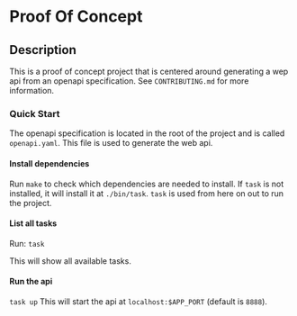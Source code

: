 # Proof Of Concept

## Description
This is a proof of concept project that is centered around generating a wep api from an openapi specification. See `CONTRIBUTING.md` for more information.

### Quick Start
The openapi specification is located in the root of the project and is called `openapi.yaml`. This file is used to generate the web api.

#### Install dependencies
Run `make` to check which dependencies are needed to install. If `task` is not installed, it will install it at `./bin/task`. `task` is used from here on out to run the project.

#### List all tasks
Run: `task`

This will show all available tasks.

#### Run the api
`task up`
This will start the api at `localhost:$APP_PORT` (default is `8888`).
